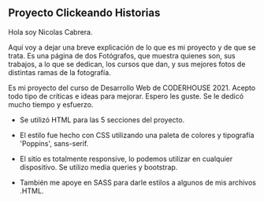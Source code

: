 ## Proyecto Clickeando Historias

Hola soy Nicolas Cabrera.

Aquí voy a dejar una breve explicación de lo que es mi proyecto y de que se trata.
Es una página de dos Fotógrafos, que muestra quienes son, sus trabajos, a lo que se dedican, los cursos que dan, y sus mejores fotos de distintas ramas de la fotografía.

Es mi proyecto del curso de Desarrollo Web de CODERHOUSE 2021. Acepto todo tipo de críticas e ideas para mejorar. Espero les guste. Se le dedicó mucho tiempo y esfuerzo.

- Se utilizó HTML para las 5 secciones del proyecto.

- El estilo fue hecho con CSS utilizando una paleta de colores y tipografía 'Poppins', sans-serif.

- El sitio es totalmente responsive, lo podemos utilizar en cualquier dispositivo. Se utilizo media queries y bootstrap.

- También me apoye en SASS para darle estilos a algunos de mis archivos .HTML.

